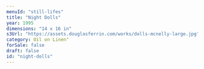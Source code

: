 ```yaml
---
menuId: "still-lifes"
title: "Night Dolls"
year: 1995
dimensions: "14 x 16 in"
s3Url: "https://assets.douglasferrin.com/works/dolls-mcnelly-large.jpg"
category: Oil on Linen"
forSale: false
draft: false
id: "night-dolls"
---
```

